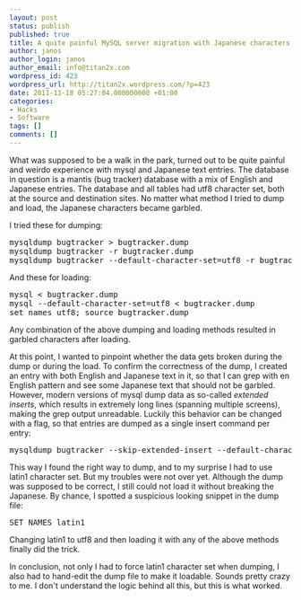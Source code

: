 ```yaml
---
layout: post
status: publish
published: true
title: A quite painful MySQL server migration with Japanese characters and utf-8
author: janos
author_login: janos
author_email: info@titan2x.com
wordpress_id: 423
wordpress_url: http://titan2x.wordpress.com/?p=423
date: 2011-11-18 05:27:04.000000000 +01:00
categories:
- Hacks
- Software
tags: []
comments: []
---
```

What was supposed to be a walk in the park, turned out to be quite painful and weirdo experience with mysql and Japanese text entries. The database in question is a mantis (bug tracker) database with a mix of English and Japanese entries. The database and all tables had utf8 character set, both at the source and destination sites. No matter what method I tried to dump and load, the Japanese characters became garbled.

I tried these for dumping:
<pre>mysqldump bugtracker &gt; bugtracker.dump
mysqldump bugtracker -r bugtracker.dump
mysqldump bugtracker --default-character-set=utf8 -r bugtracker.dump</pre>
And these for loading:
<pre>mysql &lt; bugtracker.dump
mysql --default-character-set=utf8 &lt; bugtracker.dump
set names utf8; source bugtracker.dump</pre>
Any combination of the above dumping and loading methods resulted in garbled characters after loading.

At this point, I wanted to pinpoint whether the data gets broken during the dump or during the load. To confirm the correctness of the dump, I created an entry with both English and Japanese text in it, so that I can grep with en English pattern and see some Japanese text that should not be garbled. However, modern versions of mysql dump data as so-called *extended inserts*, which results in extremely long lines (spanning multiple screens), making the grep output unreadable. Luckily this behavior can be changed with a flag, so that entries are dumped as a single insert command per entry:
<pre>mysqldump bugtracker --skip-extended-insert --default-character-set=latin1 | grep mantis_bug_text.*English</pre>
This way I found the right way to dump, and to my surprise I had to use latin1 character set. But my troubles were not over yet. Although the dump was supposed to be correct, I still could not load it without breaking the Japanese. By chance, I spotted a suspicious looking snippet in the dump file:
<pre>SET NAMES latin1</pre>
Changing latin1 to utf8 and then loading it with any of the above methods finally did the trick.

In conclusion, not only I had to force latin1 character set when dumping, I also had to hand-edit the dump file to make it loadable. Sounds pretty crazy to me. I don't understand the logic behind all this, but this is what worked.
